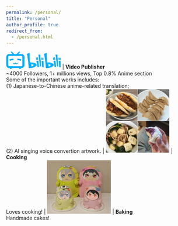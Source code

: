 ```yaml
---
permalink: /personal/
title: "Personal"
author_profile: true
redirect_from: 
  - /personal.html
---
```


<img src="/images/Bilibili.png" style="width:150px"> | **Video Publisher** <br> ~4000 Followers, 1+ millions views, Top 0.8% Anime section <br> Some of the important works includes: <br> (1) Japanese-to-Chinese anime-related translation; <br> (2) AI singing voice convertion artwork. |
<img src="/images/food.png" style="width:175px"> | **Cooking** <br> Loves cooking! |
<img src="/images/cake.jpg" style="width:175px"> | **Baking** <br> Handmade cakes!
